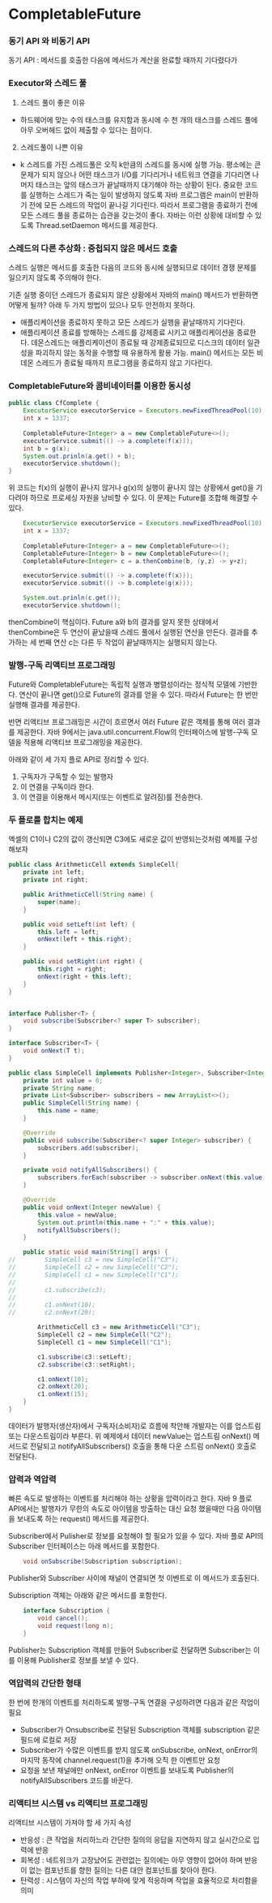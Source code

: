 # CompletableFuture
### 동기 API 와 비동기 API

동기 API : 메서드를 호출한 다음에 메서드가 계산을 완료할 때까지 기다렸다가 


### Executor와 스레드 풀

1) 스레드 풀이 좋은 이유

  - 하드웨어에 맞는 수의 태스크를 유지함과 동시에 수 천 개의 태스크를 스레드 풀에 아무 오버헤드 없이 제출할 수 있다는 점이다.

2) 스레드풀이 나쁜 이유

  - k 스레드를 가진 스레드풀은 오직 k만큼의 스레드를 동시에 실행 가능.
  평소에는 큰 문제가 되지 않으나 어떤 태스크가 I/O를 기다리거나 네트워크 연결을 기다리면
  나머지 태스크는 앞의 태스크가 끝날때까지 대기해야 하는 상황이 된다.
  중요한 코드를 실행하는 스레드가 죽는 일이 발생하지 않도록 자바 프로그램은 main이 반환하기 전에 모든 스레드의 작업이
  끝나길 기다린다. 따라서 프로그램을 종료하기 전에 모든 스레드 풀을 종료하는 습관을 갖는것이 좋다. 자바는 이런 상황에
  대비할 수 있도록 Thread.setDaemon 메서드를 제공한다.

### 스레드의 다른 추상화 : 중첩되지 않은 메서드 호출

스레드 실행은 메서드를 호출한 다음의 코드와 동시에 실행되므로 데이터 경쟁 문제를 일으키지 않도록 주의해야 한다.

기존 실행 중이던 스레드가 종료되지 않은 상황에서 자바의 main() 메서드가 반환하면 어떻게 될까?
아래 두 가지 방법이 있으나 모두 안전하지 못하다.

  - 애플리케이션을 종료하지 못하고 모든 스레드가 실행을 끝날때까지 기다린다.
  - 애플리케이션 종료를 방해하는 스레드를 강제종료 시키고 애플리케이션을 종료한다. 데몬스레드는 애플리케이션이 종료될 때 강제종료되므로
  디스크의 데이터 일관성을 파괴하지 않는 동작을 수행할 때 유용하게 활용 가능. main() 메서드는 모든 비데몬 스레드가 종료될 때까지 프로그램을
  종료하지 않고 기다린다.
  
### CompletableFuture와 콤비네이터를 이용한 동시성

```java
public class CfComplete {
    ExecutorService executorService = Executors.newFixedThreadPool(10);
    int x = 1337;
    
    CompletableFuture<Integer> a = new CompletableFuture<>();
    executorService.submit(() -> a.complete(f(x)));
    int b = g(x);
    System.out.prinln(a.get() + b);
    executorService.shutdown();
}
```

위 코드는 f(x)의 실행이 끝나지 않거나 g(x)의 실행이 끝나지 않는 상황에서 get()을 기다려야 하므로 프로세싱 자원을 낭비할 수 있다.
이 문제는 Future를 조합해 해결할 수 있다.

```java
    ExecutorService executorService = Executors.newFixedThreadPool(10);
    int x = 1337;
    
    CompletableFuture<Integer> a = new CompletableFuture<>();
    CompletableFuture<Integer> b = new CompletableFuture<>();
    CompletableFuture<Integer> c = a.thenCombine(b, (y,z) -> y+z);

    executorService.submit(() -> a.complete(f(x)));
    executorService.submit(() -> b.complete(g(x)));

    System.out.prinln(c.get());
    executorService.shutdown();
```

thenCombine이 핵심이다. Future a와 b의 결과를 알지 못한 상태에서 thenCombine은 두 연산이 
끝났을때 스레드 풀에서 실행된 연산을 만든다. 결과를 추가하는 세 번째 연산 c는 다른 두 작업이
끝날때까지는 실행되지 않는다.

### 발행-구독 리액티브 프로그래밍

Future와 CompletableFuture는 독립적 실행과 병렬성이라는 정식적 모델에 기반한다. 연산이 끝나면
get()으로 Future의 결과를 얻을 수 있다. 따라서 Future는 한 번만 실행해 결과를 제공한다.

반면 리액티브 프로그래밍은 시간이 흐르면서 여러 Future 같은 객체를 통해 여러 결과를 제공한다.
자바 9에서는 java.util.concurrent.Flow의 인터페이스에 발행-구독 모델을 적용해 리액티브 프로그래밍을 제공한다.

아래와 같이 세 가지 플로 API로 정리할 수 있다.
1) 구독자가 구독할 수 있는 발행자
2) 이 연결을 구독이라 한다.
3) 이 연결을 이용해서 메시지(또는 이벤트로 알려짐)를 전송한다.

### 두 플로를 합치는 예제
엑셀의 C1이나 C2의 값이 갱신되면 C3에도 새로운 값이 반영되는것처럼 예제를 구성해보자
```java
public class ArithmeticCell extends SimpleCell{
    private int left;
    private int right;

    public ArithmeticCell(String name) {
        super(name);
    }

    public void setLeft(int left) {
        this.left = left;
        onNext(left + this.right);
    }

    public void setRight(int right) {
        this.right = right;
        onNext(right + this.left);
    }
}
```

```java

interface Publisher<T> {
    void subscribe(Subscriber<? super T> subscriber);
}

interface Subscriber<T> {
    void onNext(T t);
}

public class SimpleCell implements Publisher<Integer>, Subscriber<Integer> {
    private int value = 0;
    private String name;
    private List<Subscriber> subscribers = new ArrayList<>();
    public SimpleCell(String name) {
        this.name = name;
    }

    @Override
    public void subscribe(Subscriber<? super Integer> subscriber) {
        subscribers.add(subscriber);
    }

    private void notifyAllSubscribers() {
        subscribers.forEach(subscriber -> subscriber.onNext(this.value));
    }

    @Override
    public void onNext(Integer newValue) {
        this.value = newValue;
        System.out.println(this.name + ":" + this.value);
        notifyAllSubscribers();
    }

    public static void main(String[] args) {
//        SimpleCell c3 = new SimpleCell("C3");
//        SimpleCell c2 = new SimpleCell("C2");
//        SimpleCell c1 = new SimpleCell("C1");
//
//        c1.subscribe(c3);
//
//        c1.onNext(10);
//        c2.onNext(20);

        ArithmeticCell c3 = new ArithmeticCell("C3");
        SimpleCell c2 = new SimpleCell("C2");
        SimpleCell c1 = new SimpleCell("C1");

        c1.subscribe(c3::setLeft);
        c2.subscribe(c3::setRight);

        c1.onNext(10);
        c2.onNext(20);
        c1.onNext(15);
    }
}
```
데이터가 발행자(생산자)에서 구독자(소비자)로 흐름에 착안해 개발자는 이를 업스트림 또는 다운스트림이라 부른다.
위 예제에서 데이터 newValue는 업스트림 onNext() 메서드로 전달되고 notifyAllSubscribers() 호출을 통해 다운 스트림
onNext() 호출로 전달된다.

### 압력과 역압력

빠른 속도로 발생하는 이벤트를 처리해야 하는 상황을 압력이라고 한다.
자바 9 플로 API에서는 발행자가 무한의 속도로 아이템을 방출하는 대신 요청 했을때만 다음 아이템을
보내도록 하는 request() 메서드를 제공한다.

Subscriber에서 Pulisher로 정보를 요청해야 할 필요가 있을 수 있다. 자바 플로 API의 Subscriber
인터페이스는 아래 메서드를 포함한다.

```java
    void onSubscribe(Subscription subscription);
```

Publisher와 Subscriber 사이에 채널이 연결되면 첫 이벤트로 이 메서드가 호출된다.

Subscription 객체는 아래와 같은 메서드를 포함한다.

```java
    interface Subscription {
        void cancel();
        void request(long n);
    }
``` 
Publisher는 Subscription 객체를 만들어 Subscriber로 전달하면 Subscriber는 이를 이용해
Publisher로 정보를 보낼 수 있다.

### 역압력의 간단한 형태

한 번에 한개의 이벤트를 처리하도록 발행-구독 연결을 구성하려면 다음과 같은 작업이 필요
  - Subscriber가 Onsubscribe로 전달된 Subscription 객체를 subscription 같은 필드에 로컬로 저장
  - Subscriber가 수많은 이벤트를 받지 않도록 onSubscribe, onNext, onError의 마지막 동작에 channel.request(1)을 추가해
    오직 한 이벤트만 요청
  - 요청을 보낸 채널에만 onNext, onError 이벤트를 보내도록 Publisher의 notifyAllSubscribers 코드를 바꾼다.


### 리액티브 시스템 vs 리액티브 프로그래밍
리액티브 시스템이 가져야 할 세 가지 속성
  - 반응성 : 큰 작업을 처리하느라 간단한 질의의 응답을 지연하지 않고 실시간으로 입력에 반응
  - 회복성 : 네트워크가 고장났어도 관련없는 질의에는 아무 영향이 없어야 하며 반응이 없는 컴포넌트를 향한 질의는 다른 대안 컴포넌트를 찾아야 한다.
  - 탄력성 : 시스템이 자신의 작업 부하에 맞게 적응하며 작업을 효율적으로 처리함을 의미 
